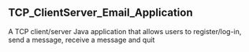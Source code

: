 ## TCP_ClientServer_Email_Application
A  TCP client/server Java application that allows users to register/log-in, send a message, receive a message and quit 

